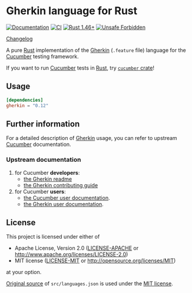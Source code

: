 Gherkin language for Rust
=========================

[![Documentation](https://docs.rs/gherkin/badge.svg)](https://docs.rs/gherkin)
[![CI](https://github.com/cucumber-rs/gherkin/workflows/CI/badge.svg?branch=main "CI")](https://github.com/cucumber-rs/gherkin/actions?query=workflow%3ACI+branch%3Amain)
[![Rust 1.46+](https://img.shields.io/badge/rustc-1.46+-lightgray.svg "Rust 1.46+")](https://blog.rust-lang.org/2020/08/27/Rust-1.46.0.html)
[![Unsafe Forbidden](https://img.shields.io/badge/unsafe-forbidden-success.svg)](https://github.com/rust-secure-code/safety-dance)

[Changelog](https://github.com/cucumber-rs/gherkin/blob/main/CHANGELOG.md)

A pure [Rust] implementation of the [Gherkin] (`.feature` file) language for the [Cucumber] testing framework.

If you want to run [Cucumber] tests in [Rust], try [`cucumber` crate](https://github.com/cucumber-rs/cucumber)!




## Usage

```toml
[dependencies]
gherkin = "0.12"
```




## Further information

For a detailed description of [Gherkin] usage, you can refer to upstream [Cucumber] documentation.


### Upstream documentation

1. for Cucumber **developers**:
   * [the Gherkin readme](https://github.com/cucumber/cucumber/blob/master/gherkin/README.md)
   * [the Gherkin contributing guide](https://github.com/cucumber/cucumber/blob/master/gherkin/CONTRIBUTING.md)
1. for Cucumber **users**:
   * [the Cucumber user documentation](https://cucumber.io/docs/cucumber).
   * [the Gherkin user documentation](https://cucumber.io/docs/gherkin).




## License

This project is licensed under either of

* Apache License, Version 2.0 ([LICENSE-APACHE](LICENSE-APACHE) or <http://www.apache.org/licenses/LICENSE-2.0>)
* MIT license ([LICENSE-MIT](LICENSE-MIT) or <http://opensource.org/licenses/MIT>)

at your option.

[Original source](https://github.com/cucumber/cucumber/blob/master/gherkin/gherkin-languages.json) of `src/languages.json` is used under the [MIT license](https://github.com/cucumber/cucumber/blob/master/gherkin/LICENSE).




[Cucumber]: https://cucumber.io
[Gherkin]: https://cucumber.io/docs/gherkin
[Rust]: https://www.rust-lang.org
